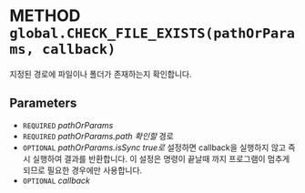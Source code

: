 # METHOD `global.CHECK_FILE_EXISTS(pathOrParams, callback)`
지정된 경로에 파일이나 폴더가 존재하는지 확인합니다.

## Parameters
* `REQUIRED` *pathOrParams*
* `REQUIRED` *pathOrParams.path	확인할* 경로
* `OPTIONAL` *pathOrParams.isSync	true로* 설정하면 callback을 실행하지 않고 즉시 실행하여 결과를 반환합니다. 이 설정은 명령이 끝날때 까지 프로그램이 멈추게 되므로 필요한 경우에만 사용합니다.
* `OPTIONAL` *callback*
